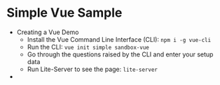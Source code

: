 # Simple Vue Sample

- Creating a Vue Demo
  - Install the Vue Command Line Interface (CLI): `npm i -g vue-cli`
  - Run the CLI: `vue init simple sandbox-vue`
  - Go through the questions raised by the CLI and enter your setup data
  - Run Lite-Server to see the page: `lite-server`
- 
